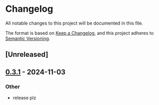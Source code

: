 # Changelog

All notable changes to this project will be documented in this file.

The format is based on [Keep a Changelog](https://keepachangelog.com/en/1.0.0/),
and this project adheres to [Semantic Versioning](https://semver.org/spec/v2.0.0.html).

## [Unreleased]

## [0.3.1](https://github.com/bennyhodl/kormir/compare/kormir-v0.3.0...kormir-v0.3.1) - 2024-11-03

### Other

- release plz
